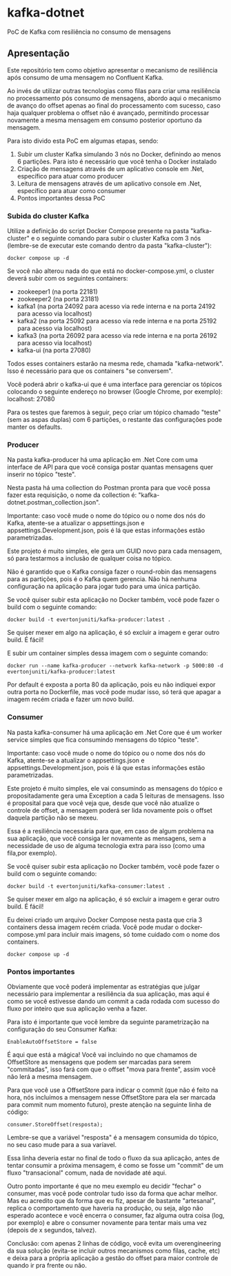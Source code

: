 # kafka-dotnet
PoC de Kafka com resiliência no consumo de mensagens

## Apresentação

Este repositório tem como objetivo apresentar o mecanismo de resiliência após consumo de uma mensagem no Confluent Kafka.

Ao invés de utilizar outras tecnologias como filas para criar uma resiliência no processamento pós consumo de mensagens, abordo aqui o mecanismo de avanço do offset apenas ao final do processamento com sucesso, caso haja qualquer problema o offset não é avançado, permitindo processar novamente a mesma mensagem em consumo posterior oportuno da mensagem.

Para isto divido esta PoC em algumas etapas, sendo:

1. Subir um cluster Kafka simulando 3 nós no Docker, definindo ao menos 6 partições. Para isto é necessário que você tenha o Docker instalado
2. Criação de mensagens através de um aplicativo console em .Net, específico para atuar como producer
3. Leitura de mensagens através de um aplicativo console em .Net, específico para atuar como consumer
4. Pontos importantes dessa PoC

### Subida do cluster Kafka

Utilize a definição do script Docker Compose presente na pasta "kafka-cluster" e o seguinte comando para subir o cluster Kafka com 3 nós (lembre-se de executar este comando dentro da pasta "kafka-cluster"):

`docker compose up -d`

Se você não alterou nada do que está no docker-compose.yml, o cluster deverá subir com os seguintes containers:

- zookeeper1 (na porta 22181)
- zookeeper2 (na porta 23181)
- kafka1 (na porta 24092 para acesso via rede interna e na porta 24192 para acesso via localhost)
- kafka2 (na porta 25092 para acesso via rede interna e na porta 25192 para acesso via localhost)
- kafka3 (na porta 26092 para acesso via rede interna e na porta 26192 para acesso via localhost)
- kafka-ui (na porta 27080)

Todos esses containers estarão na mesma rede, chamada "kafka-network". Isso é necessário para que os containers "se conversem".

Você poderá abrir o kafka-ui que é uma interface para gerenciar os tópicos colocando o seguinte endereço no browser (Google Chrome, por exemplo): localhost: 27080

Para os testes que faremos à seguir, peço criar um tópico chamado "teste" (sem as aspas duplas) com 6 partições, o restante das configurações pode manter os defaults.

### Producer

Na pasta kafka-producer há uma aplicação em .Net Core com uma interface de API para que você consiga postar quantas mensagens quer inserir no tópico "teste".

Nesta pasta há uma collection do Postman pronta para que você possa fazer esta requisição, o nome da collection é: "kafka-dotnet.postman_collection.json".

Importante: caso você mude o nome do tópico ou o nome dos nós do Kafka, atente-se a atualizar o appsettings.json e appsettings.Development.json, pois é lá que estas informações estão parametrizadas.

Este projeto é muito simples, ele gera um GUID novo para cada mensagem, só para testarmos a inclusão de qualquer coisa no tópico.

Não é garantido que o Kafka consiga fazer o round-robin das mensagens para as partições, pois é o Kafka quem gerencia. Não há nenhuma configuração na aplicação para jogar tudo para uma única partição.

Se você quiser subir esta aplicação no Docker também, você pode fazer o build com o seguinte comando:

`docker build -t evertonjuniti/kafka-producer:latest .`

Se quiser mexer em algo na aplicação, é só excluir a imagem e gerar outro build. É fácil!

E subir um container simples dessa imagem com o seguinte comando:

`docker run --name kafka-producer --network kafka-network -p 5000:80 -d evertonjuniti/kafka-producer:latest`

Por default é exposta a porta 80 da aplicação, pois eu não indiquei expor outra porta no Dockerfile, mas você pode mudar isso, só terá que apagar a imagem recém criada e fazer um novo build.

### Consumer

Na pasta kafka-consumer há uma aplicação em .Net Core que é um worker service simples que fica consumindo mensagens do tópico "teste".

Importante: caso você mude o nome do tópico ou o nome dos nós do Kafka, atente-se a atualizar o appsettings.json e appsettings.Development.json, pois é lá que estas informações estão parametrizadas.

Este projeto é muito simples, ele vai consumindo as mensagens do tópico e propositadamente gera uma Exception a cada 5 leituras de mensagens. Isso é proposital para que você veja que, desde que você não atualize o controle de offset, a mensagem poderá ser lida novamente pois o offset daquela partição não se mexeu.

Essa é a resiliência necessária para que, em caso de algum problema na sua aplicação, que você consiga ler novamente as mensagens, sem a necessidade de uso de alguma tecnologia extra para isso (como uma fila,por exemplo).

Se você quiser subir esta aplicação no Docker também, você pode fazer o build com o seguinte comando:

`docker build -t evertonjuniti/kafka-consumer:latest .`

Se quiser mexer em algo na aplicação, é só excluir a imagem e gerar outro build. É fácil!

Eu deixei criado um arquivo Docker Compose nesta pasta que cria 3 containers dessa imagem recém criada. Você pode mudar o docker-compose.yml para incluir mais imagens, só tome cuidado com o nome dos containers.

`docker compose up -d`

### Pontos importantes

Obviamente que você poderá implementar as estratégias que julgar necessário para implementar a resiliência da sua aplicação, mas aqui é como se você estivesse dando um commit a cada rodada com sucesso do fluxo por inteiro que sua aplicação venha a fazer.

Para isto é importante que você lembre da seguinte parametrização na configuração do seu Consumer Kafka:

`EnableAutoOffsetStore = false`

É aqui que está a mágica! Você vai incluindo no que chamamos de OffsetStore as mensagens que podem ser marcadas para serem "commitadas", isso fará com que o offset "mova para frente", assim você não lerá a mesma mensagem.

Para que você use a OffsetStore para indicar o commit (que não é feito na hora, nós incluímos a mensagem nesse OffsetStore para ela ser marcada para commit num momento futuro), preste atenção na seguinte linha de código:

`consumer.StoreOffset(resposta);`

Lembre-se que a variável "resposta" é a mensagem consumida do tópico, no seu caso mude para a sua varíavel.

Essa linha deveria estar no final de todo o fluxo da sua aplicação, antes de tentar consumir a próxima mensagem, é como se fosse um "commit" de um fluxo "transacional" comum, nada de novidade até aqui.

Outro ponto importante é que no meu exemplo eu decidir "fechar" o consumer, mas você pode controlar tudo isso da forma que achar melhor. Mas eu acredito que da forma que eu fiz, apesar de bastante "artesanal", replica o comportamento que haveria na produção, ou seja, algo não esperado acontece e você encerra o consumer, faz alguma outra coisa (log, por exemplo) e abre o consumer novamente para tentar mais uma vez (depois de x segundos, talvez).

Conclusão: com apenas 2 linhas de código, você evita um overengineering da sua solução (evita-se incluir outros mecanismos como filas, cache, etc) e deixa para a própria aplicação a gestão do offset para maior controle de quando ir pra frente ou não.